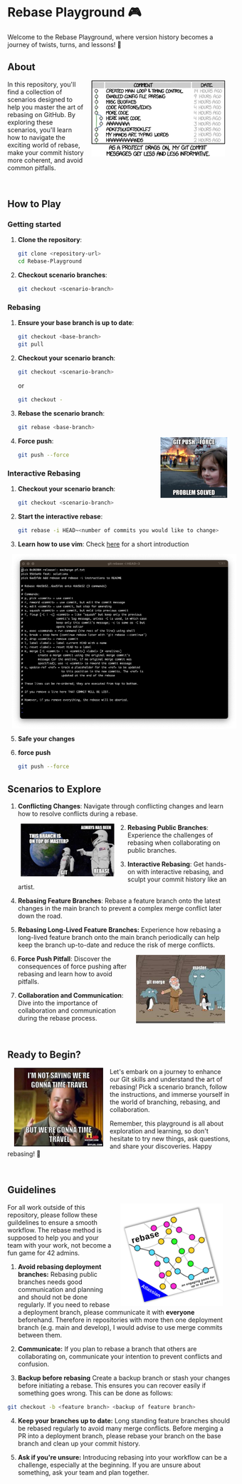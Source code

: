 # Rebase Playground 🎮

Welcome to the Rebase Playground, where version history becomes a journey of twists, turns, and lessons! 🚀

## About

<img align="right" src="./.memes/happens_to_the_best_of_us.jpeg" width="300" hspace="15">

In this repository, you'll find a collection of scenarios designed to help you master the art of rebasing on GitHub. By exploring these scenarios, you'll learn how to navigate the exciting world of rebase, make your commit history more coherent, and avoid common pitfalls.

<br clear="left"/>

## How to Play

### Getting started

1. **Clone the repository**: 

   ```bash
   git clone <repository-url>
   cd Rebase-Playground
   ```

2. **Checkout scenario branches**: 

   ```bash
   git checkout <scenario-branch>
   ```

### Rebasing

1. **Ensure your base branch is up to date**:

   ```bash
   git checkout <base-branch>
   git pull
   ```

2. **Checkout your scenario branch**: 

   ```bash
   git checkout <scenario-branch>
   ```
   or
   ```bash
   git checkout -
   ```

3. **Rebase the scenario branch**: 

   ```bash
   git rebase <base-branch>
   ```
<img align="right" src="./.memes/problem_solved.jpg" width="150" hspace="10">

4. **Force push**: 

   ```bash
   git push --force
   ```

### Interactive Rebasing

1. **Checkout your scenario branch**: 

   ```bash
   git checkout <scenario-branch>
   ```

3. **Start the interactive rebase**: 

   ```bash
   git rebase -i HEAD~<number of commits you would like to change>
   ```

4. **Learn how to use vim**: Check [here](https://opensource.com/article/19/3/getting-started-vim) for a short introduction

<img align="center" src="./files/vim.png" width="870" hspace="10">

5. **Safe your changes**

6. **force push**

   ```bash
   git push --force
   ```

## Scenarios to Explore

1. **Conflicting Changes**: Navigate through conflicting changes and learn how to resolve conflicts during a rebase.

<img align="left" src="./.memes/psst.jpg" width="210" hspace="30">

2. **Rebasing Public Branches**: Experience the challenges of rebasing when collaborating on public branches.

3. **Interactive Rebasing**: Get hands-on with interactive rebasing, and sculpt your commit history like an artist.

4. **Rebasing Feature Branches**: Rebase a feature branch onto the latest changes in the main branch to prevent a complex merge conflict later down the road.

5. **Rebasing Long-Lived Feature Branches:** Experience how rebasing a long-lived feature branch onto the main branch periodically can help keep the branch up-to-date and reduce the risk of merge conflicts.

<img align="right" src="./.memes/merging.jpeg" width="200" hspace="15">

6. **Force Push Pitfall**: Discover the consequences of force pushing after rebasing and learn how to avoid pitfalls.

7. **Collaboration and Communication**: Dive into the importance of collaboration and communication during the rebase process.

<br clear="left"/>

## Ready to Begin?

<img align="left" width="200" hspace="15" src="./.memes/time_travel.jpg">

Let's embark on a journey to enhance our Git skills and understand the art of rebasing! Pick a scenario branch, follow the instructions, and immerse yourself in the world of branching, rebasing, and collaboration.

Remember, this playground is all about exploration and learning, so don't hesitate to try new things, ask questions, and share your discoveries. Happy rebasing! 🎉

<br clear="left"/>

## Guidelines

<img align="right" width="230" hspace="20" src="./.memes/fun_game.png">

For all work outside of this repository, please follow these guildelines to ensure a smooth workflow. The rebase method is supposed to help you and your team with your work, not become a fun game for 42 admins. 

1. **Avoid rebasing deployment branches:**
Rebasing public branches needs good communication and planning and should not be done regularly. If you need to rebase a deployment branch, please communicate it with **everyone** beforehand. Therefore in repositories with more then one deployment branch (e.g. main and develop), I would advise to use merge commits between them.

2. **Communicate:** 
If you plan to rebase a branch that others are collaborating on, communicate your intention to prevent conflicts and confusion.

3. **Backup before rebasing**
Create a backup branch or stash your changes before initiating a rebase. This ensures you can recover easily if something goes wrong.
This can be done as follows:
``` bash
git checkout -b <feature branch> <backup of feature branch>
```

4. **Keep your branches up to date:**
Long standing feature branches should be rebased regularly to avoid many merge conflicts. 
Before merging a PR into a deployment branch, please rebase your branch on the base branch and clean up your commit history.

6. **Ask if you're unsure:**
Introducing rebasing into your workflow can be a challenge, especially at the beginning. If you are unsure about something, ask your team and plan together. 